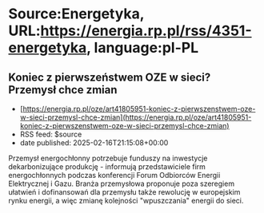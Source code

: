 # Source:Energetyka, URL:https://energia.rp.pl/rss/4351-energetyka, language:pl-PL

## Koniec z pierwszeństwem OZE w sieci? Przemysł chce zmian
 - [https://energia.rp.pl/oze/art41805951-koniec-z-pierwszenstwem-oze-w-sieci-przemysl-chce-zmian](https://energia.rp.pl/oze/art41805951-koniec-z-pierwszenstwem-oze-w-sieci-przemysl-chce-zmian)
 - RSS feed: $source
 - date published: 2025-02-16T21:15:08+00:00

Przemysł energochłonny potrzebuje funduszy na inwestycje dekarbonizujące produkcję - informują przedstawiciele firm energochłonnych podczas konferencji Forum Odbiorców Energii Elektrycznej i Gazu. Branża przemysłowa proponuje poza szeregiem ułatwień i dofinansowań dla przemysłu także rewolucję w europejskim rynku energii, a więc zmianę kolejności "wpuszczania" energii do sieci.

